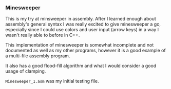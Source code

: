### Minesweeper

This is my try at minsweeper in assembly. After I learned enough about assembly's general syntax I was really excited to give minesweeper a go, especially since I could use colors and user input (arrow keys) in a way I wasn't really able to before in C++.

This implementation of minesweeper is somewhat incomplete and not documented as well as my other programs, however it is a good example of a multi-file assembly program.

It also has a good flood-fill algorithm and what I would consider a good usage of clamping.

`Minesweeper_1.asm` was my initial testing file.
